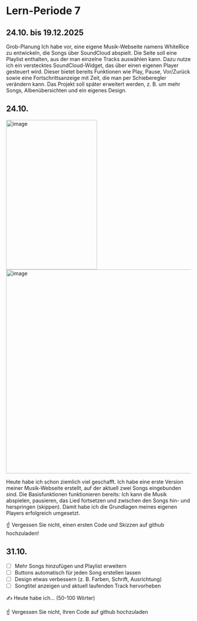 # Lern-Periode 7
## 24.10. bis 19.12.2025

Grob-Planung
Ich habe vor, eine eigene Musik-Webseite namens WhiteRice zu entwickeln, die Songs über SoundCloud abspielt. Die Seite soll eine Playlist enthalten, aus der man einzelne Tracks auswählen kann. Dazu nutze ich ein verstecktes SoundCloud-Widget, das über einen eigenen Player gesteuert wird. Dieser bietet bereits Funktionen wie Play, Pause, Vor/Zurück sowie eine Fortschrittsanzeige mit Zeit, die man per Schieberegler verändern kann. Das Projekt soll später erweitert werden, z. B. um mehr Songs, Albenübersichten und ein eigenes Design.

## 24.10.

<img width="248" height="407" alt="image" src="https://github.com/user-attachments/assets/bf56181f-68d6-4a1f-acc1-bdaf82544f96" />

<img width="702" height="555" alt="image" src="https://github.com/user-attachments/assets/496a9739-c14f-4e4d-b425-ad0b81e43dc2" />


Heute habe ich schon ziemlich viel geschafft. Ich habe eine erste Version meiner Musik-Webseite erstellt, auf der aktuell zwei Songs eingebunden sind. Die Basisfunktionen funktionieren bereits: Ich kann die Musik abspielen, pausieren, das Lied fortsetzen und zwischen den Songs hin- und herspringen (skippen). Damit habe ich die Grundlagen meines eigenen Players erfolgreich umgesetzt.

☝️ Vergessen Sie nicht, einen ersten Code und Skizzen auf github hochzuladen!

## 31.10.


- [ ] Mehr Songs hinzufügen und Playlist erweitern
- [ ] Buttons automatisch für jeden Song erstellen lassen
- [ ] Design etwas verbessern (z. B. Farben, Schrift, Ausrichtung)
- [ ] Songtitel anzeigen und aktuell laufenden Track hervorheben

✍️ Heute habe ich... (50-100 Wörter)

☝️ Vergessen Sie nicht, Ihren Code auf github hochzuladen
